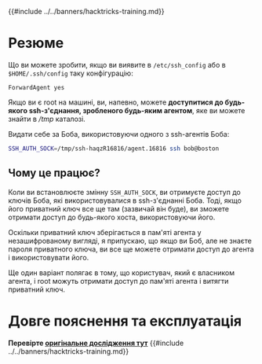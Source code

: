 {{#include ../../banners/hacktricks-training.md}}

# Резюме

Що ви можете зробити, якщо ви виявите в `/etc/ssh_config` або в `$HOME/.ssh/config` таку конфігурацію:
```
ForwardAgent yes
```
Якщо ви є root на машині, ви, напевно, можете **доступитися до будь-якого ssh-з'єднання, зробленого будь-яким агентом**, яке ви можете знайти в _/tmp_ каталозі.

Видати себе за Боба, використовуючи одного з ssh-агентів Боба:
```bash
SSH_AUTH_SOCK=/tmp/ssh-haqzR16816/agent.16816 ssh bob@boston
```
## Чому це працює?

Коли ви встановлюєте змінну `SSH_AUTH_SOCK`, ви отримуєте доступ до ключів Боба, які використовувалися в ssh-з'єднанні Боба. Тоді, якщо його приватний ключ все ще там (зазвичай він буде), ви зможете отримати доступ до будь-якого хоста, використовуючи його.

Оскільки приватний ключ зберігається в пам'яті агента у незашифрованому вигляді, я припускаю, що якщо ви Боб, але не знаєте пароля приватного ключа, ви все ще можете отримати доступ до агента і використовувати його.

Ще один варіант полягає в тому, що користувач, який є власником агента, і root можуть отримати доступ до пам'яті агента і витягти приватний ключ.

# Довге пояснення та експлуатація

**Перевірте [оригінальне дослідження тут](https://www.clockwork.com/insights/ssh-agent-hijacking/)**
{{#include ../../banners/hacktricks-training.md}}

